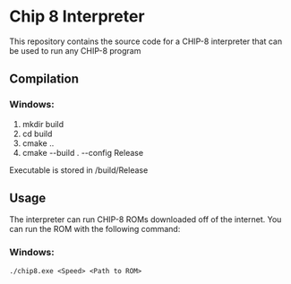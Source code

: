 # Chip 8 Interpreter
This repository contains the source code for a CHIP-8 interpreter that can be used to run any CHIP-8 program

## Compilation
### Windows:
1. mkdir build
2. cd build
3. cmake ..
4. cmake --build . --config Release

Executable is stored in /build/Release

## Usage
The interpreter can run CHIP-8 ROMs downloaded off of the internet. You can run the ROM with the following command:
### Windows:
`./chip8.exe <Speed> <Path to ROM>`
